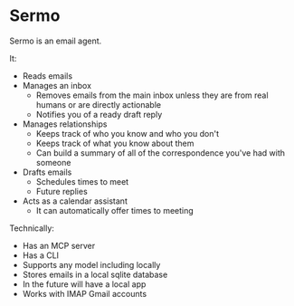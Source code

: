 # Sermo

Sermo is an email agent.

It:
- Reads emails
- Manages an inbox
  - Removes emails from the main inbox unless they are from real humans or are directly actionable
  - Notifies you of a ready draft reply
- Manages relationships
  - Keeps track of who you know and who you don't
  - Keeps track of what you know about them
  - Can build a summary of all of the correspondence you've had with someone
- Drafts emails
  - Schedules times to meet
  - Future replies
- Acts as a calendar assistant
  - It can automatically offer times to meeting

Technically:
  - Has an MCP server
  - Has a CLI
  - Supports any model including locally
  - Stores emails in a local sqlite database
  - In the future will have a local app
  - Works with IMAP Gmail accounts


